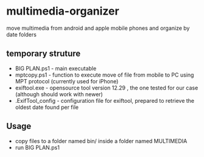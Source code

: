 # multimedia-organizer
move multimedia from android and apple mobile phones and organize by date folders

## temporary struture
* BIG PLAN.ps1 - main executable
* mptcopy.ps1 - function to execute move of file from mobile to PC using MPT protocol (currently used for iPhone)
* exiftool.exe - opensource tool version 12.29 , the one tested for our case (although should work with newer)
* .ExifTool_config - configuration file for exiftool, prepared to retrieve the oldest date found per file

## Usage
* copy files to a folder named bin/ inside a folder named MULTIMEDIA
* run BIG PLAN.ps1
